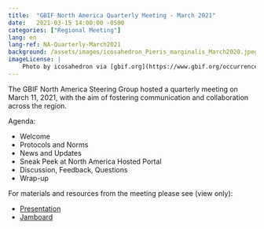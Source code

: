 ```yaml
---
title:  "GBIF North America Quarterly Meeting - March 2021"
date:   2021-03-15 14:00:00 -0500
categories: ["Regional Meeting"]
lang: en
lang-ref: NA-Quarterly-March2021
background: /assets/images/icosahedron_Pieris_marginalis_March2020.jpeg
imageLicense: |
    Photo by icosahedron via [gbif.org](https://www.gbif.org/occurrence/2576249869)
---
```


The GBIF North America Steering Group hosted a quarterly meeting on March 11, 2021, with the aim of fostering communication and collaboration across the region. 

Agenda:
* Welcome
* Protocols and Norms
* News and Updates
* Sneak Peek at North America Hosted Portal
* Discussion, Feedback, Questions
* Wrap-up

For materials and resources from the meeting please see (view only):
* [Presentation](https://docs.google.com/presentation/d/1LhGzlYiCgPxMzxM4holKduKmOWIR6OPZHufoq1FzY8Q/)
* [Jamboard](https://jamboard.google.com/d/1sFby7tF9zHMacpkfuaKc92E9kqjo7-Yc_Gk6e32e4ac/)
